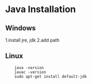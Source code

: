 # Java Installation
## Windows
1.install jre, jdk
2.add path
## Linux
```
	java -version
	javac -version
	sudo apt-get install default-jdk
```
